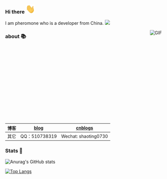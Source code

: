 ### Hi there <img src="https://raw.githubusercontent.com/ABSphreak/ABSphreak/master/gifs/Hi.gif" width="30px" height="30px"/>
I am pheromone who is a developer from China. ![](https://visitor-badge.glitch.me/badge?page_id=pheromone)

<img align="right" alt="GIF" src="https://media.giphy.com/media/SWoSkN6DxTszqIKEqv/giphy.gif" height="300" />


### about 📚  
| 博客 | [blog](https://zhoushaoting.com/ ) | [cnblogs](https://www.cnblogs.com/shaoting/) |
| -----| ---- | ---- |
| 其它 | QQ：510738319 | Wechat: shaoting0730 |

### Stats 🌱
      
![Anurag's GitHub stats](https://github-readme-stats.vercel.app/api?username=pheromone&show_icons=true&bg_color=00000000)
      
      
[![Top Langs](https://github-readme-stats.vercel.app/api/top-langs/?username=pheromone&layout=compact)](https://github.com/pheromone/github-readme-stats)
      
      



